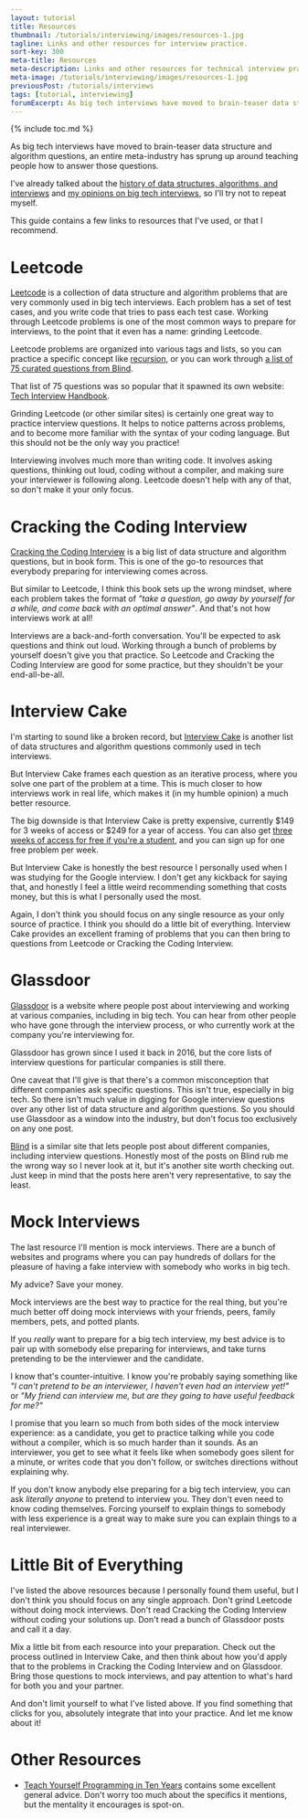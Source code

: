 ```yaml
---
layout: tutorial
title: Resources
thumbnail: /tutorials/interviewing/images/resources-1.jpg
tagline: Links and other resources for interview practice.
sort-key: 300
meta-title: Resources
meta-description: Links and other resources for technical interview practice.
meta-image: /tutorials/interviewing/images/resources-1.jpg
previousPost: /tutorials/interviews
tags: [tutorial, interviewing]
forumExcerpt: As big tech interviews have moved to brain-teaser data structure and algorithm questions, an entire meta-industry has sprung up around teaching people how to answer those questions. I wrote an article that lists some of these resources.
---
```


{% include toc.md %}

As big tech interviews have moved to brain-teaser data structure and algorithm questions, an entire meta-industry has sprung up around teaching people how to answer those questions.

I've already talked about the [history of data structures, algorithms, and interviews](/tutorials/interviewing/history) and [my opinions on big tech interviews](/tutorials/interviewing/motivation), so I'll try not to repeat myself.

This guide contains a few links to resources that I've used, or that I recommend.

# Leetcode

[Leetcode](https://leetcode.com/) is a collection of data structure and algorithm problems that are very commonly used in big tech interviews. Each problem has a set of test cases, and you write code that tries to pass each test case. Working through Leetcode problems is one of the most common ways to prepare for interviews, to the point that it even has a name: grinding Leetcode.

Leetcode problems are organized into various tags and lists, so you can practice a specific concept like [recursion](https://leetcode.com/tag/recursion/), or you can work through [a list of 75 curated questions from Blind](https://leetcode.com/discuss/general-discussion/460599/blind-75-leetcode-questions).

That list of 75 questions was so popular that it spawned its own website: [Tech Interview Handbook](https://www.techinterviewhandbook.org/).

Grinding Leetcode (or other similar sites) is certainly one great way to practice interview questions. It helps to notice patterns across problems, and to become more familiar with the syntax of your coding language. But this should not be the only way you practice!

Interviewing involves much more than writing code. It involves asking questions, thinking out loud, coding without a compiler, and making sure your interviewer is following along. Leetcode doesn't help with any of that, so don't make it your only focus.

# Cracking the Coding Interview

[Cracking the Coding Interview](https://www.crackingthecodinginterview.com/) is a big list of data structure and algorithm questions, but in book form. This is one of the go-to resources that everybody preparing for interviewing comes across.

But similar to Leetcode, I think this book sets up the wrong mindset, where each problem takes the format of *"take a question, go away by yourself for a while, and come back with an optimal answer"*. And that's not how interviews work at all!

Interviews are a back-and-forth conversation. You'll be expected to ask questions and think out loud. Working through a bunch of problems by yourself doesn't give you that practice. So Leetcode and Cracking the Coding Interview are good for some practice, but they shouldn't be your end-all-be-all.

# Interview Cake

I'm starting to sound like a broken record, but [Interview Cake](https://www.interviewcake.com/) is another list of data structures and algorithm questions commonly used in tech interviews.

But Interview Cake frames each question as an iterative process, where you solve one part of the problem at a time. This is much closer to how interviews work in real life, which makes it (in my humble opinion) a much better resource.

The big downside is that Interview Cake is pretty expensive, currently $149 for 3 weeks of access or $249 for a year of access. You can also get [three weeks of access for free if you're a student](https://www.interviewcake.com/github-students), and you can sign up for one free problem per week.

But Interview Cake is honestly the best resource I personally used when I was studying for the Google interview. I don't get any kickback for saying that, and honestly I feel a little weird recommending something that costs money, but this is what I personally used the most.

Again, I don't think you should focus on any single resource as your only source of practice. I think you should do a little bit of everything. Interview Cake provides an excellent framing of problems that you can then bring to questions from Leetcode or Cracking the Coding Interview.

# Glassdoor

[Glassdoor](https://www.glassdoor.com) is a website where people post about interviewing and working at various companies, including in big tech. You can hear from other people who have gone through the interview process, or who currently work at the company you're interviewing for.

Glassdoor has grown since I used it back in 2016, but the core lists of interview questions for particular companies is still there.

One caveat that I'll give is that there's a common misconception that different companies ask specific questions. This isn't true, especially in big tech. So there isn't much value in digging for Google interview questions over any other list of data structure and algorithm questions. So you should use Glassdoor as a window into the industry, but don't focus too exclusively on any one post.

[Blind](https://www.teamblind.com/) is a similar site that lets people post about different companies, including interview questions. Honestly most of the posts on Blind rub me the wrong way so I never look at it, but it's another site worth checking out. Just keep in mind that the posts here aren't very representative, to say the least.

# Mock Interviews

The last resource I'll mention is mock interviews. There are a bunch of websites and programs where you can pay hundreds of dollars for the pleasure of having a fake interview with somebody who works in big tech.

My advice? Save your money.

Mock interviews are the best way to practice for the real thing, but you're much better off doing mock interviews with your friends, peers, family members, pets, and potted plants.

If you _really_ want to prepare for a big tech interview, my best advice is to pair up with somebody else preparing for interviews, and take turns pretending to be the interviewer and the candidate.

I know that's counter-intuitive. I know you're probably saying something like *"I can't pretend to be an interviewer, I haven't even had an interview yet!"* or *"My friend can interview me, but are they going to have useful feedback for me?"*

I promise that you learn so much from both sides of the mock interview experience: as a candidate, you get to practice talking while you code without a compiler, which is so much harder than it sounds. As an interviewer, you get to see what it feels like when somebody goes silent for a minute, or writes code that you don't follow, or switches directions without explaining why.

If you don't know anybody else preparing for a big tech interview, you can ask _literally anyone_ to pretend to interview you. They don't even need to know coding themselves. Forcing yourself to explain things to somebody with less experience is a great way to make sure you can explain things to a real interviewer.

# Little Bit of Everything

I've listed the above resources because I personally found them useful, but I don't think you should focus on any single approach. Don't grind Leetcode without doing mock interviews. Don't read Cracking the Coding Interview without coding your solutions up. Don't read a bunch of Glassdoor posts and call it a day.

Mix a little bit from each resource into your preparation. Check out the process outlined in Interview Cake, and then think about how you'd apply that to the problems in Cracking the Coding Interview and on Glassdoor. Bring those questions to mock interviews, and pay attention to what's hard for both you and your partner.

And don't limit yourself to what I've listed above. If you find something that clicks for you, absolutely integrate that into your practice. And let me know about it!

# Other Resources

- [Teach Yourself Programming in Ten Years](http://www.norvig.com/21-days.html) contains some excellent general advice. Don't worry too much about the specifics it mentions, but the mentality it encourages is spot-on.
